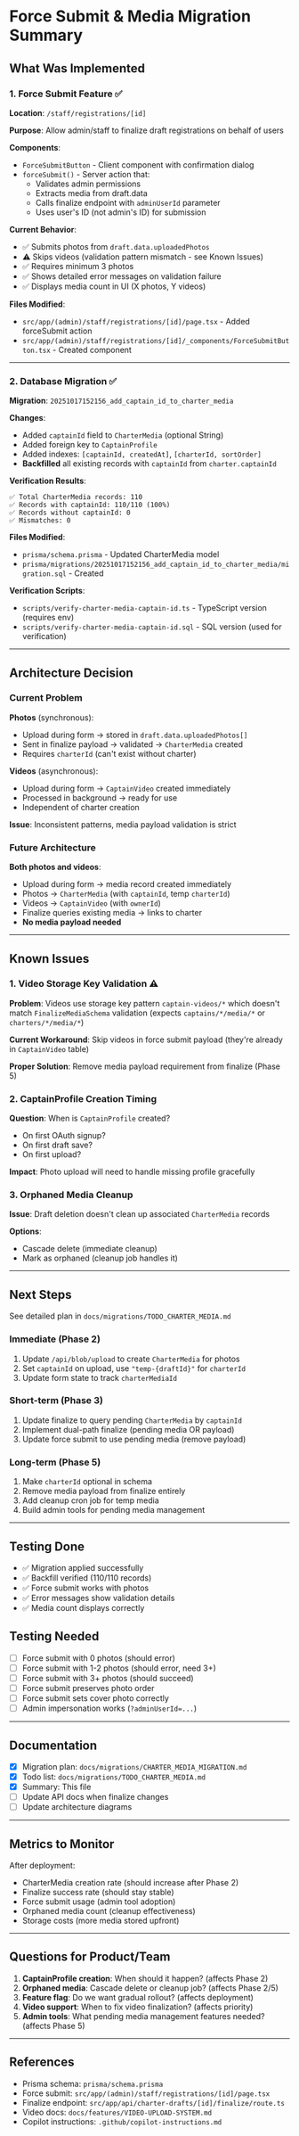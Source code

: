 # Force Submit & Media Migration Summary

## What Was Implemented

### 1. Force Submit Feature ✅

**Location**: `/staff/registrations/[id]`

**Purpose**: Allow admin/staff to finalize draft registrations on behalf of users

**Components**:

- `ForceSubmitButton` - Client component with confirmation dialog
- `forceSubmit()` - Server action that:
  - Validates admin permissions
  - Extracts media from draft.data
  - Calls finalize endpoint with `adminUserId` parameter
  - Uses user's ID (not admin's ID) for submission

**Current Behavior**:

- ✅ Submits photos from `draft.data.uploadedPhotos`
- ⚠️ Skips videos (validation pattern mismatch - see Known Issues)
- ✅ Requires minimum 3 photos
- ✅ Shows detailed error messages on validation failure
- ✅ Displays media count in UI (X photos, Y videos)

**Files Modified**:

- `src/app/(admin)/staff/registrations/[id]/page.tsx` - Added forceSubmit action
- `src/app/(admin)/staff/registrations/[id]/_components/ForceSubmitButton.tsx` - Created component

---

### 2. Database Migration ✅

**Migration**: `20251017152156_add_captain_id_to_charter_media`

**Changes**:

- Added `captainId` field to `CharterMedia` (optional String)
- Added foreign key to `CaptainProfile`
- Added indexes: `[captainId, createdAt]`, `[charterId, sortOrder]`
- **Backfilled** all existing records with `captainId` from `charter.captainId`

**Verification Results**:

```
✅ Total CharterMedia records: 110
✅ Records with captainId: 110/110 (100%)
✅ Records without captainId: 0
✅ Mismatches: 0
```

**Files Modified**:

- `prisma/schema.prisma` - Updated CharterMedia model
- `prisma/migrations/20251017152156_add_captain_id_to_charter_media/migration.sql` - Created

**Verification Scripts**:

- `scripts/verify-charter-media-captain-id.ts` - TypeScript version (requires env)
- `scripts/verify-charter-media-captain-id.sql` - SQL version (used for verification)

---

## Architecture Decision

### Current Problem

**Photos** (synchronous):

- Upload during form → stored in `draft.data.uploadedPhotos[]`
- Sent in finalize payload → validated → `CharterMedia` created
- Requires `charterId` (can't exist without charter)

**Videos** (asynchronous):

- Upload during form → `CaptainVideo` created immediately
- Processed in background → ready for use
- Independent of charter creation

**Issue**: Inconsistent patterns, media payload validation is strict

### Future Architecture

**Both photos and videos**:

- Upload during form → media record created immediately
- Photos → `CharterMedia` (with `captainId`, temp `charterId`)
- Videos → `CaptainVideo` (with `ownerId`)
- Finalize queries existing media → links to charter
- **No media payload needed**

---

## Known Issues

### 1. Video Storage Key Validation ⚠️

**Problem**: Videos use storage key pattern `captain-videos/*` which doesn't match `FinalizeMediaSchema` validation (expects `captains/*/media/*` or `charters/*/media/*`)

**Current Workaround**: Skip videos in force submit payload (they're already in `CaptainVideo` table)

**Proper Solution**: Remove media payload requirement from finalize (Phase 5)

### 2. CaptainProfile Creation Timing

**Question**: When is `CaptainProfile` created?

- On first OAuth signup?
- On first draft save?
- On first upload?

**Impact**: Photo upload will need to handle missing profile gracefully

### 3. Orphaned Media Cleanup

**Issue**: Draft deletion doesn't clean up associated `CharterMedia` records

**Options**:

- Cascade delete (immediate cleanup)
- Mark as orphaned (cleanup job handles it)

---

## Next Steps

See detailed plan in `docs/migrations/TODO_CHARTER_MEDIA.md`

### Immediate (Phase 2)

1. Update `/api/blob/upload` to create `CharterMedia` for photos
2. Set `captainId` on upload, use `"temp-{draftId}"` for `charterId`
3. Update form state to track `charterMediaId`

### Short-term (Phase 3)

1. Update finalize to query pending `CharterMedia` by `captainId`
2. Implement dual-path finalize (pending media OR payload)
3. Update force submit to use pending media (remove payload)

### Long-term (Phase 5)

1. Make `charterId` optional in schema
2. Remove media payload from finalize entirely
3. Add cleanup cron job for temp media
4. Build admin tools for pending media management

---

## Testing Done

- ✅ Migration applied successfully
- ✅ Backfill verified (110/110 records)
- ✅ Force submit works with photos
- ✅ Error messages show validation details
- ✅ Media count displays correctly

## Testing Needed

- [ ] Force submit with 0 photos (should error)
- [ ] Force submit with 1-2 photos (should error, need 3+)
- [ ] Force submit with 3+ photos (should succeed)
- [ ] Force submit preserves photo order
- [ ] Force submit sets cover photo correctly
- [ ] Admin impersonation works (`?adminUserId=...`)

---

## Documentation

- [x] Migration plan: `docs/migrations/CHARTER_MEDIA_MIGRATION.md`
- [x] Todo list: `docs/migrations/TODO_CHARTER_MEDIA.md`
- [x] Summary: This file
- [ ] Update API docs when finalize changes
- [ ] Update architecture diagrams

---

## Metrics to Monitor

After deployment:

- CharterMedia creation rate (should increase after Phase 2)
- Finalize success rate (should stay stable)
- Force submit usage (admin tool adoption)
- Orphaned media count (cleanup effectiveness)
- Storage costs (more media stored upfront)

---

## Questions for Product/Team

1. **CaptainProfile creation**: When should it happen? (affects Phase 2)
2. **Orphaned media**: Cascade delete or cleanup job? (affects Phase 2/5)
3. **Feature flag**: Do we want gradual rollout? (affects deployment)
4. **Video support**: When to fix video finalization? (affects priority)
5. **Admin tools**: What pending media management features needed? (affects Phase 5)

---

## References

- Prisma schema: `prisma/schema.prisma`
- Force submit: `src/app/(admin)/staff/registrations/[id]/page.tsx`
- Finalize endpoint: `src/app/api/charter-drafts/[id]/finalize/route.ts`
- Video docs: `docs/features/VIDEO-UPLOAD-SYSTEM.md`
- Copilot instructions: `.github/copilot-instructions.md`
